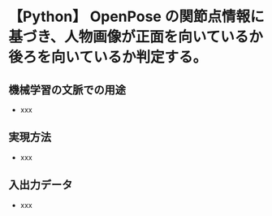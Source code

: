 # 【Python】 OpenPose の関節点情報に基づき、人物画像が正面を向いているか後ろを向いているか判定する。

## 機械学習の文脈での用途

- xxx

## 実現方法

- xxx

## 入出力データ

- xxx